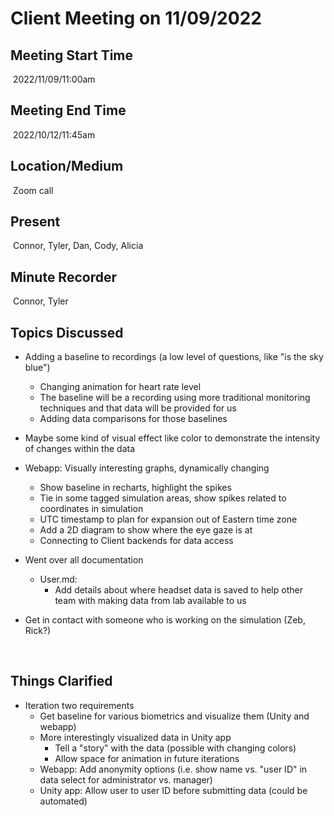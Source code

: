# Client Meeting on 11/09/2022
## Meeting Start Time
​
2022/11/09/11:00am
​
## Meeting End Time
​
2022/10/12/11:45am
​
## Location/Medium
​
Zoom call
​
## Present
​
Connor, Tyler, Dan, Cody, Alicia
​
## Minute Recorder
​
Connor, Tyler
​
## Topics Discussed
- Adding a baseline to recordings (a low level of questions, like "is the sky blue")
  - Changing animation for heart rate level
  - The baseline will be a recording using more traditional monitoring techniques and that data will be provided for us
  - Adding data comparisons for those baselines
- Maybe some kind of visual effect like color to demonstrate the intensity of changes within the data

- Webapp: Visually interesting graphs, dynamically changing
  - Show baseline in recharts, highlight the spikes
  - Tie in some tagged simulation areas, show spikes related to coordinates in simulation
  - UTC timestamp to plan for expansion out of Eastern time zone
  - Add a 2D diagram to show where the eye gaze is at
  - Connecting to Client backends for data access

- Went over all documentation
  - User.md:
    - Add details about where headset data is saved to help other team with making data from lab available to us
- Get in contact with someone who is working on the simulation (Zeb, Rick?)




​
​
## Things Clarified

- Iteration two requirements
  - Get baseline for various biometrics and visualize them (Unity and webapp)
  - More interestingly visualized data in Unity app
    - Tell a "story" with the data (possible with changing colors)
    - Allow space for animation in future iterations
  - Webapp: Add anonymity options (i.e. show name vs. "user ID" in data select for administrator vs. manager)
  - Unity app: Allow user to user ID before submitting data (could be automated)